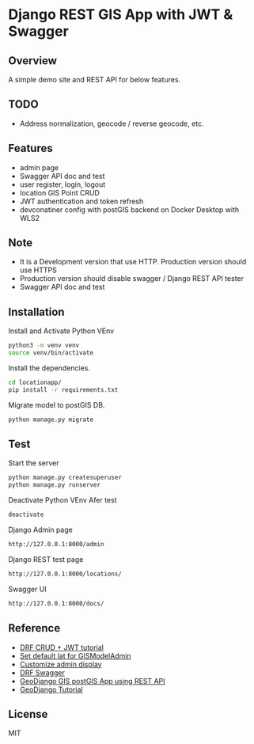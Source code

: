 # Django REST GIS App with JWT & Swagger
## Overview
A simple demo site and REST API for below features.
## TODO
- Address normalization, geocode / reverse geocode, etc.

## Features
- admin page
- Swagger API doc and test
- user register, login, logout
- location GIS Point CRUD
- JWT authentication and token refresh
- devconatiner config with postGIS backend on Docker Desktop with WLS2

## Note
- It is a Development version that use HTTP. Production version should use HTTPS 
- Production version should disable swagger / Django REST API tester
- Swagger API doc and test

## Installation
Install and Activate Python VEnv
```sh
python3 -m venv venv
source venv/bin/activate
```

Install the dependencies.
```sh
cd locationapp/
pip install -r requirements.txt
```

Migrate model to postGIS DB.
```sh
python manage.py migrate
```

## Test

Start the server
```sh
python manage.py createsuperuser
python manage.py runserver
```

Deactivate Python VEnv Afer test
```sh
deactivate
```

Django Admin page
```sh
http://127.0.0.1:8000/admin
```
Django REST test page
```sh
http://127.0.0.1:8000/locations/
```
Swagger UI
```sh
http://127.0.0.1:8000/docs/
```

## Reference
* [DRF CRUD + JWT tutorial](https://medium.com/django-rest/django-rest-framework-b3028b3f0b9)
* [Set default lat for GISModelAdmin](https://stackoverflow.com/questions/70568847/how-to-set-default-lon-default-lat-for-admin-page-using-gismodeladmin)
* [Customize admin display](https://juhanajauhiainen.com/posts/customize-django-admin-with-list-display-property)
* [DRF Swagger](https://hackernoon.com/openapi-30-schema-with-swagger-ui-for-django-restful-app-4w293zje)
* [GeoDjango GIS postGIS App using REST API](https://hvitis.dev/geolocation-tutorial-geodjango-demo-and-gis-postgis-data-to-build-app-using-rest-api)
* [GeoDjango Tutorial](https://realpython.com/location-based-app-with-geodjango-tutorial/)

## License

MIT

